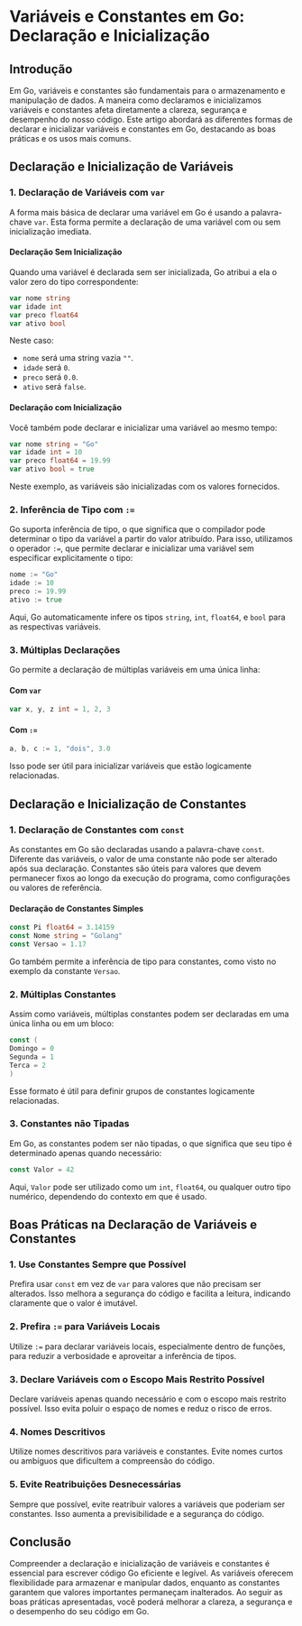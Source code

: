 # Variáveis e Constantes em Go: Declaração e Inicialização

## Introdução

Em Go, variáveis e constantes são fundamentais para o armazenamento e manipulação de dados. A maneira como declaramos e
inicializamos variáveis e constantes afeta diretamente a clareza, segurança e desempenho do nosso código. Este artigo
abordará as diferentes formas de declarar e inicializar variáveis e constantes em Go, destacando as boas práticas e os
usos mais comuns.

## Declaração e Inicialização de Variáveis

### 1. Declaração de Variáveis com `var`

A forma mais básica de declarar uma variável em Go é usando a palavra-chave `var`. Esta forma permite a declaração de
uma variável com ou sem inicialização imediata.

#### Declaração Sem Inicialização

Quando uma variável é declarada sem ser inicializada, Go atribui a ela o valor zero do tipo correspondente:

```go
var nome string
var idade int
var preco float64
var ativo bool
```

Neste caso:

- `nome` será uma string vazia `""`.
- `idade` será `0`.
- `preco` será `0.0`.
- `ativo` será `false`.

#### Declaração com Inicialização

Você também pode declarar e inicializar uma variável ao mesmo tempo:

```go
var nome string = "Go"
var idade int = 10
var preco float64 = 19.99
var ativo bool = true
```

Neste exemplo, as variáveis são inicializadas com os valores fornecidos.

### 2. Inferência de Tipo com `:=`

Go suporta inferência de tipo, o que significa que o compilador pode determinar o tipo da variável a partir do valor
atribuído. Para isso, utilizamos o operador `:=`, que permite declarar e inicializar uma variável sem especificar
explicitamente o tipo:

```go
nome := "Go"
idade := 10
preco := 19.99
ativo := true
```

Aqui, Go automaticamente infere os tipos `string`, `int`, `float64`, e `bool` para as respectivas variáveis.

### 3. Múltiplas Declarações

Go permite a declaração de múltiplas variáveis em uma única linha:

#### Com `var`

```go
var x, y, z int = 1, 2, 3
```

#### Com `:=`

```go
a, b, c := 1, "dois", 3.0
```

Isso pode ser útil para inicializar variáveis que estão logicamente relacionadas.

## Declaração e Inicialização de Constantes

### 1. Declaração de Constantes com `const`

As constantes em Go são declaradas usando a palavra-chave `const`. Diferente das variáveis, o valor de uma constante não
pode ser alterado após sua declaração. Constantes são úteis para valores que devem permanecer fixos ao longo da execução
do programa, como configurações ou valores de referência.

#### Declaração de Constantes Simples

```go
const Pi float64 = 3.14159
const Nome string = "Golang"
const Versao = 1.17
```

Go também permite a inferência de tipo para constantes, como visto no exemplo da constante `Versao`.

### 2. Múltiplas Constantes

Assim como variáveis, múltiplas constantes podem ser declaradas em uma única linha ou em um bloco:

```go
const (
Domingo = 0
Segunda = 1
Terca = 2
)
```

Esse formato é útil para definir grupos de constantes logicamente relacionadas.

### 3. Constantes não Tipadas

Em Go, as constantes podem ser não tipadas, o que significa que seu tipo é determinado apenas quando necessário:

```go
const Valor = 42
```

Aqui, `Valor` pode ser utilizado como um `int`, `float64`, ou qualquer outro tipo numérico, dependendo do contexto em
que é usado.

## Boas Práticas na Declaração de Variáveis e Constantes

### 1. Use Constantes Sempre que Possível

Prefira usar `const` em vez de `var` para valores que não precisam ser alterados. Isso melhora a segurança do código e
facilita a leitura, indicando claramente que o valor é imutável.

### 2. Prefira `:=` para Variáveis Locais

Utilize `:=` para declarar variáveis locais, especialmente dentro de funções, para reduzir a verbosidade e aproveitar a
inferência de tipos.

### 3. Declare Variáveis com o Escopo Mais Restrito Possível

Declare variáveis apenas quando necessário e com o escopo mais restrito possível. Isso evita poluir o espaço de nomes e
reduz o risco de erros.

### 4. Nomes Descritivos

Utilize nomes descritivos para variáveis e constantes. Evite nomes curtos ou ambíguos que dificultem a compreensão do
código.

### 5. Evite Reatribuições Desnecessárias

Sempre que possível, evite reatribuir valores a variáveis que poderiam ser constantes. Isso aumenta a previsibilidade e
a segurança do código.

## Conclusão

Compreender a declaração e inicialização de variáveis e constantes é essencial para escrever código Go eficiente e
legível. As variáveis oferecem flexibilidade para armazenar e manipular dados, enquanto as constantes garantem que
valores importantes permaneçam inalterados. Ao seguir as boas práticas apresentadas, você poderá melhorar a clareza, a
segurança e o desempenho do seu código em Go.